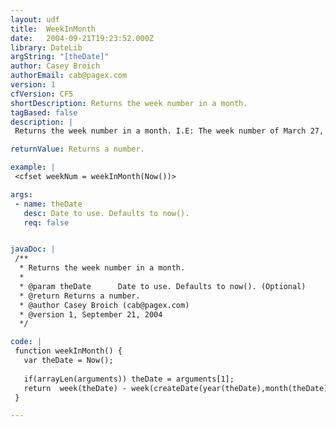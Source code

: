 ```yaml
---
layout: udf
title:  WeekInMonth
date:   2004-09-21T19:23:52.000Z
library: DateLib
argString: "[theDate]"
author: Casey Broich
authorEmail: cab@pagex.com
version: 1
cfVersion: CF5
shortDescription: Returns the week number in a month.
tagBased: false
description: |
 Returns the week number in a month. I.E: The week number of March 27, 2004 would be 4

returnValue: Returns a number.

example: |
 <cfset weekNum = weekInMonth(Now())>

args:
 - name: theDate
   desc: Date to use. Defaults to now().
   req: false


javaDoc: |
 /**
  * Returns the week number in a month.
  * 
  * @param theDate      Date to use. Defaults to now(). (Optional)
  * @return Returns a number. 
  * @author Casey Broich (cab@pagex.com) 
  * @version 1, September 21, 2004 
  */

code: |
 function weekInMonth() {
   var theDate = Now();
   
   if(arrayLen(arguments)) theDate = arguments[1];
   return  week(theDate) - week(createDate(year(theDate),month(theDate),1)) + 1;
 }

---
```


